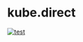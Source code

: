 # kube.direct

[![test](https://github.com/saschagrunert/kube.direct/actions/workflows/test.yml/badge.svg)](https://github.com/saschagrunert/kube.direct/actions/workflows/test.yml)

